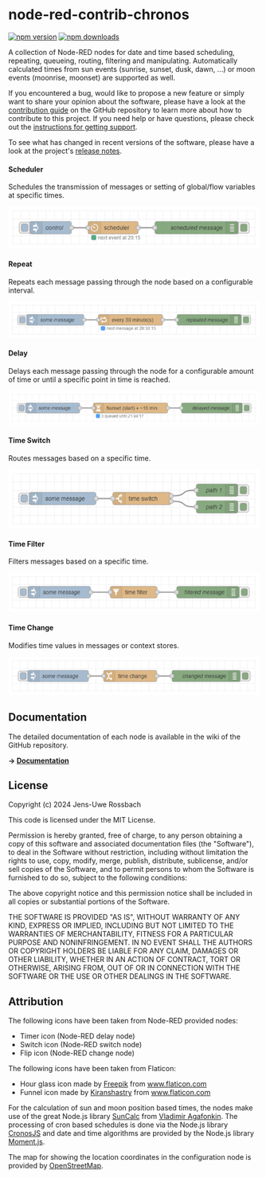 # node-red-contrib-chronos

<a href="https://www.npmjs.com/package/node-red-contrib-chronos"><img title="npm version" src="https://badgen.net/npm/v/node-red-contrib-chronos"></a>
<a href="https://www.npmjs.com/package/node-red-contrib-chronos"><img title="npm downloads" src="https://badgen.net/npm/dt/node-red-contrib-chronos"></a>

A collection of Node-RED nodes for date and time based scheduling, repeating, queueing, routing, filtering and manipulating. Automatically calculated times from sun events (sunrise, sunset, dusk, dawn, ...) or moon events (moonrise, moonset) are supported as well.

If you encountered a bug, would like to propose a new feature or simply want to share your opinion about the software, please have a look at the [contribution guide](https://github.com/jensrossbach/node-red-contrib-chronos/blob/main/CONTRIBUTING.md) on the GitHub repository to learn more about how to contribute to this project. If you need help or have questions, please check out the [instructions for getting support](https://github.com/jensrossbach/node-red-contrib-chronos/blob/main/SUPPORT.md).

To see what has changed in recent versions of the software, please have a look at the project's [release notes](https://github.com/jensrossbach/node-red-contrib-chronos/releases).

#### Scheduler
Schedules the transmission of messages or setting of global/flow variables at specific times.

![Scheduler](images/scheduler.png)

#### Repeat
Repeats each message passing through the node based on a configurable interval.

![Repeat](images/repeat.png)

#### Delay
Delays each message passing through the node for a configurable amount of time or until a specific point in time is reached.

![Delay](images/delay.png)

#### Time Switch
Routes messages based on a specific time.

![Time Switch](images/switch.png)

#### Time Filter
Filters messages based on a specific time.

![Timer Filter](images/filter.png)

#### Time Change
Modifies time values in messages or context stores.

![Timer Change](images/change.png)

## Documentation
The detailed documentation of each node is available in the wiki of the GitHub repository.

**&rarr; [Documentation](https://github.com/jensrossbach/node-red-contrib-chronos/wiki)**

## License
Copyright (c) 2024 Jens-Uwe Rossbach

This code is licensed under the MIT License.

Permission is hereby granted, free of charge, to any person obtaining a copy
of this software and associated documentation files (the "Software"), to deal
in the Software without restriction, including without limitation the rights
to use, copy, modify, merge, publish, distribute, sublicense, and/or sell
copies of the Software, and to permit persons to whom the Software is
furnished to do so, subject to the following conditions:

The above copyright notice and this permission notice shall be included in all
copies or substantial portions of the Software.

THE SOFTWARE IS PROVIDED "AS IS", WITHOUT WARRANTY OF ANY KIND, EXPRESS OR
IMPLIED, INCLUDING BUT NOT LIMITED TO THE WARRANTIES OF MERCHANTABILITY,
FITNESS FOR A PARTICULAR PURPOSE AND NONINFRINGEMENT. IN NO EVENT SHALL THE
AUTHORS OR COPYRIGHT HOLDERS BE LIABLE FOR ANY CLAIM, DAMAGES OR OTHER
LIABILITY, WHETHER IN AN ACTION OF CONTRACT, TORT OR OTHERWISE, ARISING FROM,
OUT OF OR IN CONNECTION WITH THE SOFTWARE OR THE USE OR OTHER DEALINGS IN THE
SOFTWARE.

## Attribution
The following icons have been taken from Node-RED provided nodes:
* Timer icon (Node-RED delay node)
* Switch icon (Node-RED switch node)
* Flip icon (Node-RED change node)

The following icons have been taken from Flaticon:
* Hour glass icon made by <a href="https://www.flaticon.com/authors/freepik" title="Freepik">Freepik</a> from <a href="https://www.flaticon.com/" title="Flaticon">www.flaticon.com</a>
* Funnel icon made by <a href="https://www.flaticon.com/free-icon/funnel_843709?term=filter&page=1&position=13" title="Kiranshastry">Kiranshastry</a> from <a href="https://www.flaticon.com/" title="Flaticon">www.flaticon.com</a>

For the calculation of sun and moon position based times, the nodes make use of the great Node.js library [SunCalc](https://www.npmjs.com/package/suncalc) from [Vladimir Agafonkin](https://www.npmjs.com/~mourner). The processing of cron based schedules is done via the Node.js library [CronosJS](https://www.npmjs.com/package/cronosjs) and date and time algorithms are provided by the Node.js library [Moment.js](https://www.npmjs.com/package/moment).

The map for showing the location coordinates in the configuration node is provided by [OpenStreetMap](https://www.openstreetmap.org).